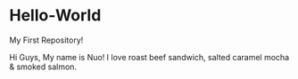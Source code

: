 # Hello-World
My First Repository!

Hi Guys,
My name is Nuo! I love roast beef sandwich, salted caramel mocha & smoked salmon.

